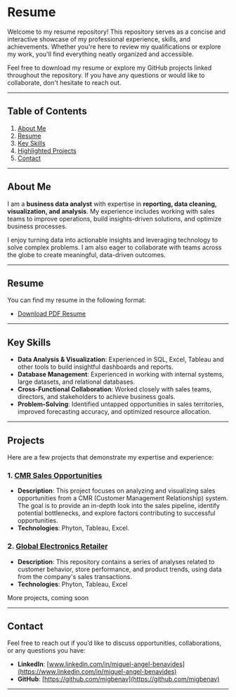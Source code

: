 # Resume
Welcome to my resume repository! This repository serves as a concise and interactive showcase of my professional experience, skills, and achievements. Whether you're here to review my qualifications or explore my work, you'll find everything neatly organized and accessible.

Feel free to download my resume or explore my GitHub projects linked throughout the repository. If you have any questions or would like to collaborate, don't hesitate to reach out.

---

## Table of Contents
1. [About Me](#about-me)
2. [Resume](#resume)
3. [Key Skills](#key-skills)
4. [Highlighted Projects](#highlighted-projects)
5. [Contact](#contact)

---

## About Me

I am a **business data analyst** with expertise in **reporting, data cleaning, visualization, and analysis**. My experience includes working with sales teams to improve operations, build insights-driven solutions, and optimize business processes.  

I enjoy turning data into actionable insights and leveraging technology to solve complex problems. I am also eager to collaborate with teams across the globe to create meaningful, data-driven outcomes.

---

## Resume

You can find my resume in the following format:  

- [Download PDF Resume](https://github.com/migbenav/resume/blob/main/Miguel%20Benavides%20-%20Resume.pdf)  

---

## Key Skills

- **Data Analysis & Visualization**: Experienced in SQL, Excel, Tableau and other tools to build insightful dashboards and reports.  
- **Database Management**: Experienced in working with internal systems, large datasets, and relational databases.  
- **Cross-Functional Collaboration**: Worked closely with sales teams, directors, and stakeholders to achieve business goals.  
- **Problem-Solving**: Identified untapped opportunities in sales territories, improved forecasting accuracy, and optimized resource allocation.  

---

## Projects

Here are a few projects that demonstrate my expertise and experience:  

### 1. **[CMR Sales Opportunities](https://github.com/migbenav/Global-Electronics-Retailer)**
- **Description**: This project focuses on analyzing and visualizing sales opportunities from a CMR (Customer Management Relationship) system. The goal is to provide an in-depth look into the sales pipeline, identify potential bottlenecks, and explore factors contributing to successful opportunities.
- **Technologies**: Phyton, Tableau, Excel.

### 2. **[Global Electronics Retailer](https://github.com/migbenav/Global-Electronics-Retailer)**
- **Description**: This repository contains a series of analyses related to customer behavior, store performance, and product trends, using data from the company's sales transactions.
- **Technologies**: Phyton, Tableau, Excel

More projects, coming soon

---

## Contact

Feel free to reach out if you’d like to discuss opportunities, collaborations, or any questions you have:  

- **LinkedIn**: [www.linkedin.com/in/miguel-angel-benavides](https://www.linkedin.com/in/miguel-angel-benavides) 
- **GitHub**: [https://github.com/migbenav](https://github.com/migbenav)

---
